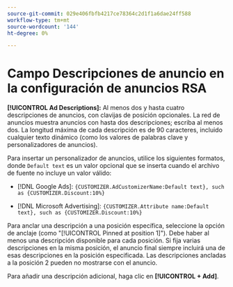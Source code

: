 ```yaml
---
source-git-commit: 029e406fbfb4217ce78364c2d1f1a6dae24ff588
workflow-type: tm+mt
source-wordcount: '144'
ht-degree: 0%

---
```

# Campo Descripciones de anuncio en la configuración de anuncios RSA

**[!UICONTROL Ad Descriptions]:** Al menos dos y hasta cuatro descripciones de anuncios, con clavijas de posición opcionales. La red de anuncios muestra anuncios con hasta dos descripciones; escriba al menos dos. La longitud máxima de cada descripción es de 90 caracteres, incluido cualquier texto dinámico (como los valores de palabras clave y personalizadores de anuncios).

Para insertar un personalizador de anuncios, utilice los siguientes formatos, donde `Default text` es un valor opcional que se inserta cuando el archivo de fuente no incluye un valor válido:

* [!DNL Google Ads]: `{CUSTOMIZER.AdCustomizerName:Default text}, such as {CUSTOMIZER.Discount:10%}`

* [!DNL Microsoft Advertising]: `{CUSTOMIZER.Attribute name:Default text}, such as {CUSTOMIZER.Discount:10%}`

Para anclar una descripción a una posición específica, seleccione la opción de anclaje (como &quot;[!UICONTROL Pinned at position 1]&quot;). Debe haber al menos una descripción disponible para cada posición. Si fija varias descripciones en la misma posición, el anuncio final siempre incluirá una de esas descripciones en la posición especificada. Las descripciones ancladas a la posición 2 pueden no mostrarse con el anuncio.

Para añadir una descripción adicional, haga clic en **[!UICONTROL + Add]**.
